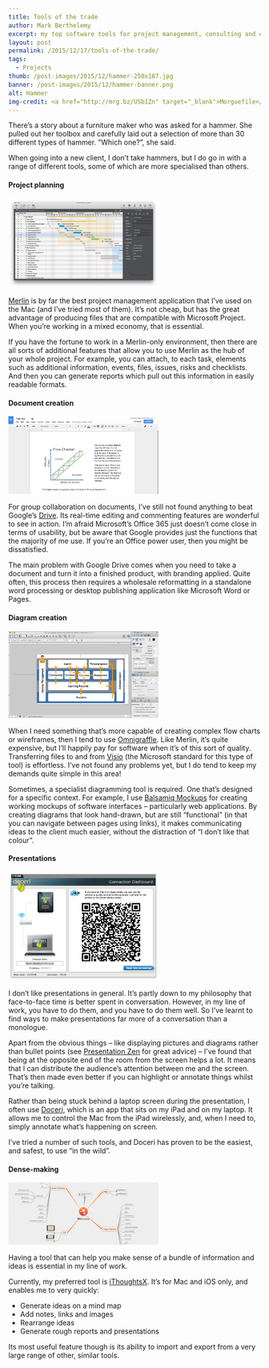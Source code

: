 ```yaml
---
title: Tools of the trade
author: Mark Berthelemy
excerpt: my top software tools for project management, consulting and collaboration.
layout: post
permalink: /2015/12/17/tools-of-the-trade/
tags:
  - Projects
thumb: /post-images/2015/12/hammer-250x187.jpg
banner: /post-images/2015/12/hammer-banner.png
alt: Hammer
img-credit: <a href="http://mrg.bz/USb1Zn" target="_blank">Morguefile</a>
---
```

There&rsquo;s a story about a furniture maker who was asked for a hammer. She pulled out her toolbox and carefully laid out a selection of more than 30 different types of hammer. &#8220;Which one?&#8221;, she said.

When going into a new client, I don&#8217;t take hammers, but I do go in with a range of different tools, some of which are more specialised than others.

#### Project planning

<a data-lightbox="merlin" href="/post-images/2015/12/screenshots/merlin-structure_large_en.jpg"><img width="300" class="alignright" src="/post-images/2015/12/screenshots/merlin-structure_large_en.jpg" alt="Merlin screenshot"/></a>

[Merlin][1] is by far the best project management application that I&#8217;ve used on the Mac (and I&#8217;ve tried most of them). It&#8217;s not cheap, but has the great advantage of producing files that are compatible with Microsoft Project. When you&#8217;re working in a mixed economy, that is essential.

If you have the fortune to work in a Merlin-only environment, then there are all sorts of additional features that allow you to use Merlin as the hub of your whole project. For example, you can attach, to each task, elements such as additional information, events, files, issues, risks and checklists. And then you can generate reports which pull out this information in easily readable formats.

#### Document creation

<a data-lightbox="google-drive" href="/post-images/2015/12/screenshots/google-drive.png"><img width="300" class="alignright" src="/post-images/2015/12/screenshots/google-drive.png" alt="Google drive screenshot"/></a>

For group collaboration on documents, I&#8217;ve still not found anything to beat Google&#8217;s [Drive][4]. Its real-time editing and commenting features are wonderful to see in action. I&rsquo;m afraid Microsoft&rsquo;s Office 365 just doesn&rsquo;t come close in terms of usability, but be aware that Google provides just the functions that the majority of me use. If you&rsquo;re an Office power user, then you might be dissatisfied.

The main problem with Google Drive comes when you need to take a document and turn it into a finished product, with branding applied. Quite often, this process then requires a wholesale reformatting in a standalone word processing or desktop publishing application like Microsoft Word or Pages.

#### Diagram creation

<a data-lightbox="omnigraffle" href="/post-images/2015/12/screenshots/omnigraffle.png"><img width="300" class="alignright" src="/post-images/2015/12/screenshots/omnigraffle.png" alt="Omnigraffle screenshot"/></a>

When I need something that&#8217;s more capable of creating complex flow charts or wireframes, then I tend to use [Omnigraffle][6]. Like Merlin, it&#8217;s quite expensive, but I&#8217;ll happily pay for software when it&#8217;s of this sort of quality. Transferring files to and from [Visio][7] (the Microsoft standard for this type of tool) is effortless. I&#8217;ve not found any problems yet, but I do tend to keep my demands quite simple in this area!

Sometimes, a specialist diagramming tool is required. One that&#8217;s designed for a specific context. For example, I use [Balsamiq Mockups][8] for creating working mockups of software interfaces &#8211; particularly web applications. By creating diagrams that look hand-drawn, but are still &#8220;functional&#8221; (in that you can navigate between pages using links), it makes communicating ideas to the client much easier, without the distraction of &#8220;I don&#8217;t like that colour&#8221;.

#### Presentations

<a data-lightbox="doceri" href="/post-images/2015/12/screenshots/doceri.png"><img width="300" class="alignright" src="/post-images/2015/12/screenshots/doceri.png" alt="Doceri screenshot"/></a>

I don&#8217;t like presentations in general. It&#8217;s partly down to my philosophy that face-to-face time is better spent in conversation. However, in my line of work, you have to do them, and you have to do them well. So I&#8217;ve learnt to find ways to make presentations far more of a conversation than a monologue.

Apart from the obvious things &#8211; like displaying pictures and diagrams rather than bullet points (see [Presentation Zen][9] for great advice) &#8211; I&#8217;ve found that being at the opposite end of the room from the screen helps a lot. It means that I can distribute the audience&#8217;s attention between me and the screen. That&#8217;s then made even better if you can highlight or annotate things whilst you&#8217;re talking.

Rather than being stuck behind a laptop screen during the presentation, I often use [Doceri][10], which is an app that sits on my iPad and on my laptop. It allows me to control the Mac from the iPad wirelessly, and, when I need to, simply annotate what&#8217;s happening on screen.

I&#8217;ve tried a number of such tools, and Doceri has proven to be the easiest, and safest, to use &#8220;in the wild&#8221;.

#### Dense-making

<a data-lightbox="ithoughtsx" href="/post-images/2015/12/screenshots/iThoughtsX-banner.png"><img width="300" class="alignright" src="/post-images/2015/12/screenshots/iThoughtsX-banner.png" alt="iThoughtsX screenshot"/></a>

Having a tool that can help you make sense of a bundle of information and ideas is essential in my line of work.

Currently, my preferred tool is [iThoughtsX][11]. It&rsquo;s for Mac and iOS only, and enables me to very quickly:

- Generate ideas on a mind map
- Add notes, links and images
- Rearrange ideas
- Generate rough reports and presentations

Its most useful feature though is its ability to import and export from a very large range of other, similar tools.

 [1]: http://www.projectwizards.net/en/merlin/
 [2]: https://evernote.com/
 [3]: http://evernote.com/skitch/
 [4]: https://drive.google.com/
 [5]: http://www.microsoft.com/uk/mac/powerpoint
 [6]: http://www.omnigroup.com/products/omnigraffle/
 [7]: http://office.microsoft.com/en-gb/visio/
 [8]: http://www.balsamiq.com/
 [9]: http://www.presentationzen.com
 [10]: http://doceri.com/
 [11]: http://toketaware.com/
